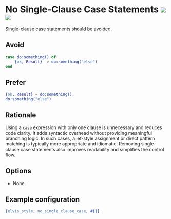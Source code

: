 # No Single-Clause Case Statements [![](https://img.shields.io/badge/since-3.0.0-blue)](https://github.com/inaka/elvis_core/releases/tag/3.0.0) ![](https://img.shields.io/badge/BEAM-yes-orange)

Single-clause case statements should be avoided.

## Avoid

```erlang
case do:something() of
    {ok, Result} -> do:something("else")
end
```

## Prefer

```erlang
{ok, Result} = do:something(),
do:something("else")
```

## Rationale

Using a `case` expression with only one clause is unnecessary and reduces code clarity. It adds
syntactic overhead without providing meaningful branching logic. In such cases, a let-style
assignment or direct pattern matching is typically more appropriate and idiomatic. Removing
single-clause case statements also improves readability and simplifies the control flow.

## Options

- None.

## Example configuration

```erlang
{elvis_style, no_single_clause_case, #{}}
```
